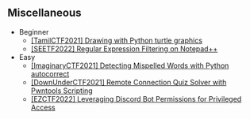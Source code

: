 ## Miscellaneous
- Beginner
  - [[TamilCTF2021] Drawing with Python turtle graphics](https://github.com/Rookie441/CTF/blob/main/Storage/Writeups/TamilCTF2021_Writeup.md#terrapin)
  - [[SEETF2022] Regular Expression Filtering on Notepad++](https://github.com/Rookie441/CTF/blob/main/Storage/Writeups/SEETF2022_Writeup.md#regex101)
- Easy
  - [[ImaginaryCTF2021] Detecting Mispelled Words with Python autocorrect](https://github.com/Rookie441/CTF/blob/main/Storage/Writeups/ImaginaryCTF2021_Writeup.md#spelling-test)
  - [[DownUnderCTF2021] Remote Connection Quiz Solver with Pwntools Scripting](https://github.com/Rookie441/CTF/blob/main/Storage/Writeups/DownUnderCTF2021_Writeup.md#general-skills-quiz)
  - [[EZCTF2022] Leveraging Discord Bot Permissions for Privileged Access](https://github.com/Rookie441/CTF/blob/main/Storage/Writeups/EZCTF2022_Writeup.md#discord-bot-workaround)
